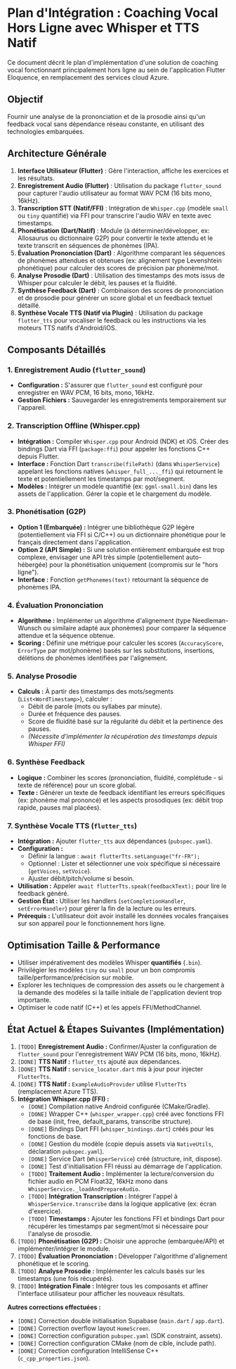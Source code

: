 # Plan d'Intégration : Coaching Vocal Hors Ligne avec Whisper et TTS Natif

Ce document décrit le plan d'implémentation d'une solution de coaching vocal fonctionnant principalement hors ligne au sein de l'application Flutter Eloquence, en remplacement des services cloud Azure.

## Objectif

Fournir une analyse de la prononciation et de la prosodie ainsi qu'un feedback vocal sans dépendance réseau constante, en utilisant des technologies embarquées.

## Architecture Générale

1.  **Interface Utilisateur (Flutter)** : Gère l'interaction, affiche les exercices et les résultats.
2.  **Enregistrement Audio (Flutter)** : Utilisation du package `flutter_sound` pour capturer l'audio utilisateur au format WAV PCM (16 bits mono, 16kHz).
3.  **Transcription STT (Natif/FFI)** : Intégration de `Whisper.cpp` (modèle `small` ou `tiny` quantifié) via FFI pour transcrire l'audio WAV en texte avec timestamps.
4.  **Phonétisation (Dart/Natif)** : Module (à déterminer/développer, ex: Allosaurus ou dictionnaire G2P) pour convertir le texte attendu et le texte transcrit en séquences de phonèmes (IPA).
5.  **Évaluation Prononciation (Dart)** : Algorithme comparant les séquences de phonèmes attendues et obtenues (ex: alignement type Levenshtein phonétique) pour calculer des scores de précision par phonème/mot.
6.  **Analyse Prosodie (Dart)** : Utilisation des timestamps des mots issus de Whisper pour calculer le débit, les pauses et la fluidité.
7.  **Synthèse Feedback (Dart)** : Combinaison des scores de prononciation et de prosodie pour générer un score global et un feedback textuel détaillé.
8.  **Synthèse Vocale TTS (Natif via Plugin)** : Utilisation du package `flutter_tts` pour vocaliser le feedback ou les instructions via les moteurs TTS natifs d'Android/iOS.

## Composants Détaillés

### 1. Enregistrement Audio (`flutter_sound`)

*   **Configuration :** S'assurer que `flutter_sound` est configuré pour enregistrer en WAV PCM, 16 bits, mono, 16kHz.
*   **Gestion Fichiers :** Sauvegarder les enregistrements temporairement sur l'appareil.

### 2. Transcription Offline (Whisper.cpp)

*   **Intégration :** Compiler `Whisper.cpp` pour Android (NDK) et iOS. Créer des bindings Dart via FFI (`package:ffi`) pour appeler les fonctions C++ depuis Flutter.
*   **Interface :** Fonction Dart `transcribe(filePath)` (dans `WhisperService`) appelant les fonctions natives (`whisper_full_..._ffi`) qui retournent le texte et potentiellement les timestamps par mot/segment.
*   **Modèles :** Intégrer un modèle quantifié (ex: `ggml-small.bin`) dans les assets de l'application. Gérer la copie et le chargement du modèle.

### 3. Phonétisation (G2P)

*   **Option 1 (Embarquée) :** Intégrer une bibliothèque G2P légère (potentiellement via FFI si C/C++) ou un dictionnaire phonétique pour le français directement dans l'application.
*   **Option 2 (API Simple) :** Si une solution entièrement embarquée est trop complexe, envisager une API très simple (potentiellement auto-hébergée) pour la phonétisation uniquement (compromis sur le "hors ligne").
*   **Interface :** Fonction `getPhonemes(text)` retournant la séquence de phonèmes IPA.

### 4. Évaluation Prononciation

*   **Algorithme :** Implémenter un algorithme d'alignement (type Needleman-Wunsch ou similaire adapté aux phonèmes) pour comparer la séquence attendue et la séquence obtenue.
*   **Scoring :** Définir une métrique pour calculer les scores (`AccuracyScore`, `ErrorType` par mot/phonème) basés sur les substitutions, insertions, délétions de phonèmes identifiées par l'alignement.

### 5. Analyse Prosodie

*   **Calculs :** À partir des timestamps des mots/segments (`List<WordTimestamp>`), calculer :
    *   Débit de parole (mots ou syllabes par minute).
    *   Durée et fréquence des pauses.
    *   Score de fluidité basé sur la régularité du débit et la pertinence des pauses.
    *   *(Nécessite d'implémenter la récupération des timestamps depuis Whisper FFI)*

### 6. Synthèse Feedback

*   **Logique :** Combiner les scores (prononciation, fluidité, complétude - si texte de référence) pour un score global.
*   **Texte :** Générer un texte de feedback identifiant les erreurs spécifiques (ex: phonème mal prononcé) et les aspects prosodiques (ex: débit trop rapide, pauses mal placées).

### 7. Synthèse Vocale TTS (`flutter_tts`)

*   **Intégration :** Ajouter `flutter_tts` aux dépendances (`pubspec.yaml`).
*   **Configuration :**
    *   Définir la langue : `await flutterTts.setLanguage("fr-FR");`
    *   Optionnel : Lister et sélectionner une voix spécifique si nécessaire (`getVoices`, `setVoice`).
    *   Ajuster débit/pitch/volume si besoin.
*   **Utilisation :** Appeler `await flutterTts.speak(feedbackText);` pour lire le feedback généré.
*   **Gestion État :** Utiliser les handlers (`setCompletionHandler`, `setErrorHandler`) pour gérer la fin de la lecture ou les erreurs.
*   **Prérequis :** L'utilisateur doit avoir installé les données vocales françaises sur son appareil pour le fonctionnement hors ligne.

## Optimisation Taille & Performance

*   Utiliser impérativement des modèles Whisper **quantifiés** (`.bin`).
*   Privilégier les modèles `tiny` ou `small` pour un bon compromis taille/performance/précision sur mobile.
*   Explorer les techniques de compression des assets ou le chargement à la demande des modèles si la taille initiale de l'application devient trop importante.
*   Optimiser le code natif (C++) et les appels FFI/MethodChannel.

## État Actuel & Étapes Suivantes (Implémentation)

1.  `[TODO]` **Enregistrement Audio :** Confirmer/Ajuster la configuration de `flutter_sound` pour l'enregistrement WAV PCM (16 bits, mono, 16kHz).
2.  `[DONE]` **TTS Natif :** `flutter_tts` ajouté aux dépendances.
3.  `[DONE]` **TTS Natif :** `service_locator.dart` mis à jour pour injecter `FlutterTts`.
4.  `[DONE]` **TTS Natif :** `ExampleAudioProvider` utilise `FlutterTts` (remplacement Azure TTS).
5.  **Intégration Whisper.cpp (FFI) :**
    *   `[DONE]` Compilation native Android configurée (CMake/Gradle).
    *   `[DONE]` Wrapper C++ (`whisper_wrapper.cpp`) créé avec fonctions FFI de base (init, free, default_params, transcribe structure).
    *   `[DONE]` Bindings Dart FFI (`whisper_bindings.dart`) créés pour les fonctions de base.
    *   `[DONE]` Gestion du modèle (copie depuis assets via `NativeUtils`, déclaration `pubspec.yaml`).
    *   `[DONE]` Service Dart (`WhisperService`) créé (structure, init, dispose).
    *   `[DONE]` Test d'initialisation FFI réussi au démarrage de l'application.
    *   `[TODO]` **Traitement Audio :** Implémenter la lecture/conversion du fichier audio en PCM Float32, 16kHz mono dans `WhisperService._loadAndPrepareAudio`.
    *   `[TODO]` **Intégration Transcription :** Intégrer l'appel à `WhisperService.transcribe` dans la logique applicative (ex: écran d'exercice).
    *   `[TODO]` **Timestamps :** Ajouter les fonctions FFI et bindings Dart pour récupérer les timestamps par segment/mot si nécessaire pour l'analyse de prosodie.
6.  `[TODO]` **Phonétisation (G2P) :** Choisir une approche (embarquée/API) et implémenter/intégrer le module.
7.  `[TODO]` **Évaluation Prononciation :** Développer l'algorithme d'alignement phonétique et le scoring.
8.  `[TODO]` **Analyse Prosodie :** Implémenter les calculs basés sur les timestamps (une fois récupérés).
9.  `[TODO]` **Intégration Finale :** Intégrer tous les composants et affiner l'interface utilisateur pour afficher les nouveaux résultats.

**Autres corrections effectuées :**
*   `[DONE]` Correction double initialisation Supabase (`main.dart` / `app.dart`).
*   `[DONE]` Correction overflow layout `HomeScreen`.
*   `[DONE]` Correction configuration `pubspec.yaml` (SDK constraint, assets).
*   `[DONE]` Correction configuration CMake (nom de cible, include path).
*   `[DONE]` Correction configuration IntelliSense C++ (`c_cpp_properties.json`).
